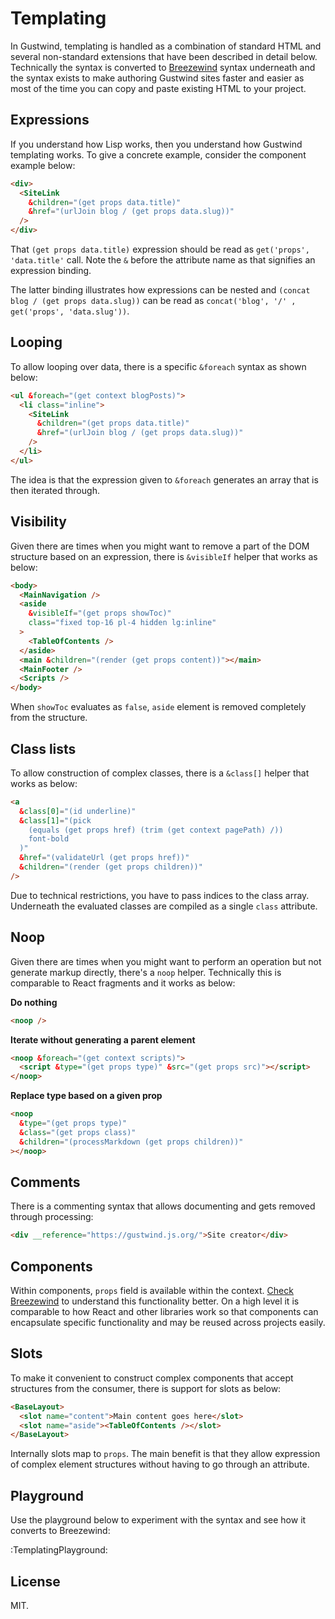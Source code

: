 # Templating

In Gustwind, templating is handled as a combination of standard HTML and several non-standard extensions that have been described in detail below. Technically the syntax is converted to [Breezewind](/breezewind) syntax underneath and the syntax exists to make authoring Gustwind sites faster and easier as most of the time you can copy and paste existing HTML to your project.

## Expressions

If you understand how Lisp works, then you understand how Gustwind templating works. To give a concrete example, consider the component example below:

```html
<div>
  <SiteLink
    &children="(get props data.title)"
    &href="(urlJoin blog / (get props data.slug))"
  />
</div>
```

That `(get props data.title)` expression should be read as `get('props', 'data.title'` call. Note the `&` before the attribute name as that signifies an expression binding.

The latter binding illustrates how expressions can be nested and `(concat blog / (get props data.slug))` can be read as `concat('blog', '/' , get('props', 'data.slug'))`.

## Looping

To allow looping over data, there is a specific `&foreach` syntax as shown below:

```html
<ul &foreach="(get context blogPosts)">
  <li class="inline">
    <SiteLink
      &children="(get props data.title)"
      &href="(urlJoin blog / (get props data.slug))"
    />
  </li>
</ul>
```

The idea is that the expression given to `&foreach` generates an array that is then iterated through.

## Visibility

Given there are times when you might want to remove a part of the DOM structure based on an expression, there is `&visibleIf` helper that works as below:

```html
<body>
  <MainNavigation />
  <aside
    &visibleIf="(get props showToc)"
    class="fixed top-16 pl-4 hidden lg:inline"
  >
    <TableOfContents />
  </aside>
  <main &children="(render (get props content))"></main>
  <MainFooter />
  <Scripts />
</body>
```

When `showToc` evaluates as `false`, `aside` element is removed completely from the structure.

## Class lists

To allow construction of complex classes, there is a `&class[]` helper that works as below:

```html
<a
  &class[0]="(id underline)"
  &class[1]="(pick
    (equals (get props href) (trim (get context pagePath) /))
    font-bold
  )"
  &href="(validateUrl (get props href))"
  &children="(render (get props children))"
/>
```

Due to technical restrictions, you have to pass indices to the class array. Underneath the evaluated classes are compiled as a single `class` attribute.

## Noop

Given there are times when you might want to perform an operation but not generate markup directly, there's a `noop` helper. Technically this is comparable to React fragments and it works as below:

**Do nothing**

```html
<noop />
```

**Iterate without generating a parent element**

```html
<noop &foreach="(get context scripts)">
  <script &type="(get props type)" &src="(get props src)"></script>
</noop>
```

**Replace type based on a given prop**

```html
<noop
  &type="(get props type)"
  &class="(get props class)"
  &children="(processMarkdown (get props children))"
></noop>
```

## Comments

There is a commenting syntax that allows documenting and gets removed through processing:

```html
<div __reference="https://gustwind.js.org/">Site creator</div>
```

## Components

Within components, `props` field is available within the context. [Check Breezewind](/breezewind) to understand this functionality better. On a high level it is comparable to how React and other libraries work so that components can encapsulate specific functionality and may be reused across projects easily.

## Slots

To make it convenient to construct complex components that accept structures from the consumer, there is support for slots as below:

```html
<BaseLayout>
  <slot name="content">Main content goes here</slot>
  <slot name="aside"><TableOfContents /></slot>
</BaseLayout>
```

Internally slots map to `props`. The main benefit is that they allow expression of complex element structures without having to go through an attribute.

## Playground

Use the playground below to experiment with the syntax and see how it converts to Breezewind:

:TemplatingPlayground:

## License

MIT.
